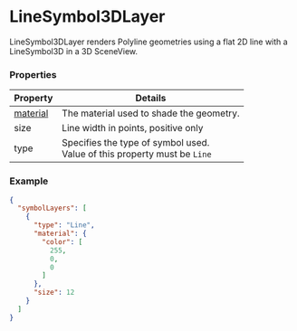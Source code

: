 # LineSymbol3DLayer

LineSymbol3DLayer renders Polyline geometries using a flat 2D line with a LineSymbol3D in a 3D SceneView.

### Properties

| Property | Details
| --- | ---
| [material](material.md) | The material used to shade the geometry.
| size | Line width in points, positive only
| type | Specifies the type of symbol used.<br>Value of this property must be `Line`


### Example

```json
{
  "symbolLayers": [
    {
      "type": "Line",
      "material": {
        "color": [
          255,
          0,
          0
        ]
      },
      "size": 12
    }
  ]
}
```

